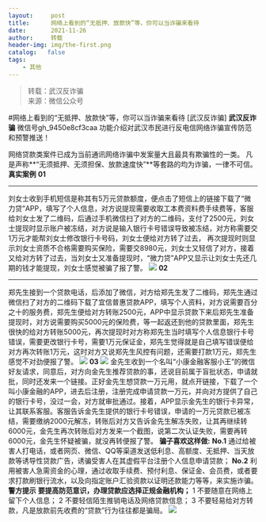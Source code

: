 ```yaml
---
layout:     post
title:      网络上看到的“无抵押、放款快”等，你可以当诈骗来看待
date:       2021-11-26
author:     转载
header-img: img/the-first.png
catalog:   false
tags:
    - 其他
---
```


<blockquote><p>转载：武汉反诈骗<br>
来源：微信公众号</p></blockquote>

#网络上看到的“无抵押、放款快”等，你可以当诈骗来看待
[武汉反诈骗]
**武汉反诈骗**
微信号gh_9450e8cf3caa
功能介绍对武汉市民进行反电信网络诈骗宣传防范和预警推送！

网络贷款类案件已成为当前通讯网络诈骗中发案量大且最具有欺骗性的一类。
凡是声称**“无须抵押、无须担保、放款速度快”**等套路的均为诈骗，一律不可信。
**真实案例**
**01**
****
刘女士收到手机短信是称其有5万元贷款额度，便点击了短信上的链接下载了“微力贷”APP，填写了个人信息，对方说提现需要收取工本费资料费手续费等，客服给刘女士发了二维码，后通过手机微信扫了对方的二维码，支付了2500元，刘女士提现时显示账户被冻结，对方说是输入银行卡号错误导致被冻结，对方称需要交1万元才能帮刘女士修改银行卡号码，刘女士便给对方转了过去，
再次提现时则显示刘女士资质不合格需要购买保险，需要交8980元，刘女士又轻信了对方，接着又给对方转了过去，当刘女士又准备提现时，“微力贷”APP又显示让刘女士先还几期的钱才能提现，刘女士感觉被骗了报了警。
![]({{site.baseurl}}/postimg/QibwDOiaLvzqxES79weicGp4ibgV84tCvY6e5GoUvpJYhAmicLmAIORoFiaqlZGZ64tS3YzoLA9o0vK3T1LWY9L8NLDg.gif)
**02**
****
郑先生接到一个贷款电话，后添加了微信，对方给郑先生发了二维码，郑先生通过微信扫了对方的二维码下载了宜信普惠贷款APP，填写个人资料，对方说需要百分之十的服务费，郑先生便给对方转账2500元，APP中显示贷款下来后郑先生准备提现时，对方说需要购买5000元的保险费，等一起返还到他的贷款里面，郑先生很快的给对方转账5000元，再次提现时对方称郑先生当时填写个人信息银行卡号错误，需要更改银行卡号，需要1万元保证金，郑先生觉得就是自己填写错误便给对方再次转账1万元，这时对方又说郑先生风控有问题，还需要打款1万元，郑先生感觉不对劲便报了警。
![]({{site.baseurl}}/postimg/QibwDOiaLvzqxES79weicGp4ibgV84tCvY6e5GoUvpJYhAmicLmAIORoFiaqlZGZ64tS3YzoLA9o0vK3T1LWY9L8NLDg.gif)
**03**
![]({{site.baseurl}}/postimg/QibwDOiaLvzqxES79weicGp4ibgV84tCvY6eZib213d1Ih7FKiaWfxBs4RqEF6FDBT0zSNhYWrMvJ3cRJVm3n8L7IpgA.jpeg)
金先生收到一个名叫“小康金融客服小王”的微信好友请求，同意后，对方向金先生推荐贷款的事，还说目前属于盲批状态，申请就批，同时还发来一个链接。正好金先生想贷款一万元用，就点开链接，下载了一个叫小康金融的APP，进去后注册，注册完成申请贷款一万元，并向对方提供了自己的银行卡号，没过一会，对方就审批通过。接着，APP显示金先生的银行卡异常，让其联系客服。客服告诉金先生提供的银行卡号错误，申请的一万元贷款已被冻结，需要缴纳2000元解冻，转账后对方又告诉金先生解冻失败，让其再继续转6000元，金先生再次转账后对方发来一个截图，说第二次认证失败，需要再转6000元，金先生怀疑被骗，就没再转便报了警。
**骗子喜欢这样做:**
**No.1**
通过给被害人打电话，或者网页、微信、QQ等渠道发送低利息、高额度、无抵押、当天放款等诱导性贷款广告，诱骗受害人在其虚假平台注册个人信息申请贷款；
**No.2**
利用被害人急需资金的心理，通过收取手续费、预付利息、保证金、会员费，或者要求打款刷银行流水，以及向指定账户汇验资款以证明还款能力等等，来实施诈骗。
**警方提示**
**要提高防范意识，办理贷款应选择正规金融机构；**
1
不要随意在网络上留下个人信息；
2
不要轻信陌生推销电话及网络贷款信息；
3
不要轻易给对方转款，凡是放款前先收费的“贷款”行为往往都是骗局。
![]({{site.baseurl}}/postimg/8wBAcE4t1v5pNkGacS01vh9HPVyH4g7Q4yglA4GkyncTLGY9hKnrmoy4HQMO5Vqd0OiaRresjc7g8q1lypZlmWA.jpeg)

